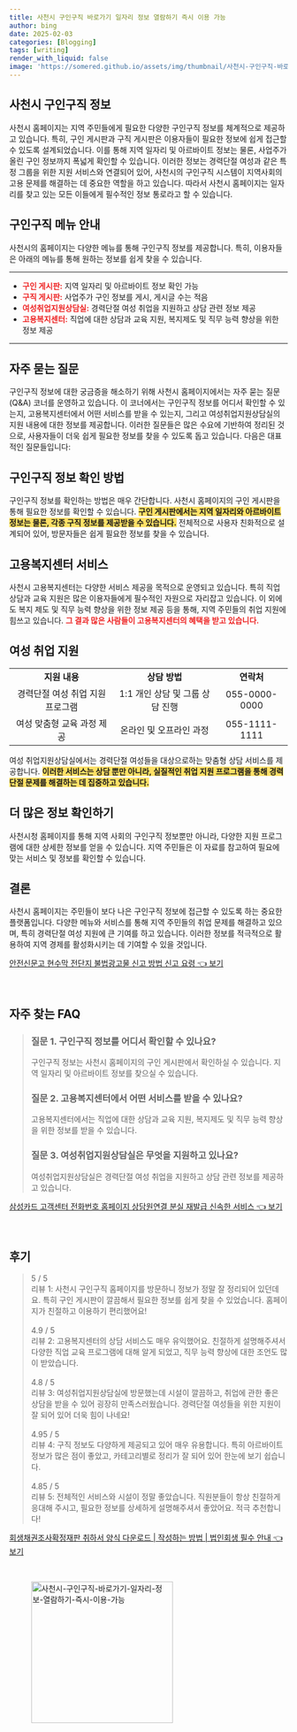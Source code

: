 ```yaml
---
title: 사천시 구인구직 바로가기 일자리 정보 열람하기 즉시 이용 가능
author: bing
date: 2025-02-03
categories: [Blogging]
tags: [writing]
render_with_liquid: false
image: 'https://somered.github.io/assets/img/thumbnail/사천시-구인구직-바로가기-일자리-정보-열람하기-즉시-이용-가능.webp'
---
```



<h2 id='사천시 구인구직 정보'>사천시 구인구직 정보</h2>

<p>사천시 홈페이지는 지역 주민들에게 필요한 다양한 구인구직 정보를 체계적으로 제공하고 있습니다. 특히, 구인 게시판과 구직 게시판은 이용자들이 필요한 정보에 쉽게 접근할 수 있도록 설계되었습니다. 이를 통해 지역 일자리 및 아르바이트 정보는 물론, 사업주가 올린 구인 정보까지 폭넓게 확인할 수 있습니다. 이러한 정보는 경력단절 여성과 같은 특정 그룹을 위한 지원 서비스와 연결되어 있어, 사천시의 구인구직 시스템이 지역사회의 고용 문제를 해결하는 데 중요한 역할을 하고 있습니다. 따라서 사천시 홈페이지는 일자리를 찾고 있는 모든 이들에게 필수적인 정보 통로라고 할 수 있습니다.</p>

<h2 id='구인구직 메뉴 안내'>구인구직 메뉴 안내</h2>

<p>사천시의 홈페이지는 다양한 메뉴를 통해 구인구직 정보를 제공합니다. 특히, 이용자들은 아래의 메뉴를 통해 원하는 정보를 쉽게 찾을 수 있습니다.</p>

<hr />

<ul>
    <li><b><span style="color: #ee2323;">구인 게시판:</span></b> 지역 일자리 및 아르바이트 정보 확인 가능</li>
    <li><b><span style="color: #ee2323;">구직 게시판:</span></b> 사업주가 구인 정보를 게시, 게시글 수는 적음</li>
    <li><b><span style="color: #ee2323;">여성취업지원상담실:</span></b> 경력단절 여성 취업을 지원하고 상담 관련 정보 제공</li>
    <li><b><span style="color: #ee2323;">고용복지센터:</span></b> 직업에 대한 상담과 교육 지원, 복지제도 및 직무 능력 향상을 위한 정보 제공</li>
</ul>

<hr />

<h2 id='자주 묻는 질문'>자주 묻는 질문</h2>

<p>구인구직 정보에 대한 궁금증을 해소하기 위해 사천시 홈페이지에서는 자주 묻는 질문(Q&A) 코너를 운영하고 있습니다. 이 코너에서는 구인구직 정보를 어디서 확인할 수 있는지, 고용복지센터에서 어떤 서비스를 받을 수 있는지, 그리고 여성취업지원상담실의 지원 내용에 대한 정보를 제공합니다. 이러한 질문들은 많은 수요에 기반하여 정리된 것으로, 사용자들이 더욱 쉽게 필요한 정보를 찾을 수 있도록 돕고 있습니다. 다음은 대표적인 질문들입니다:</p>

<h2 id='구인구직 정보 확인 방법'>구인구직 정보 확인 방법</h2>

<p>구인구직 정보를 확인하는 방법은 매우 간단합니다. 사천시 홈페이지의 구인 게시판을 통해 필요한 정보를 확인할 수 있습니다. <b><span style="background-color: #ffe066;">구인 게시판에서는 지역 일자리와 아르바이트 정보는 물론, 각종 구직 정보를 제공받을 수 있습니다.</span></b> 전체적으로 사용자 친화적으로 설계되어 있어, 방문자들은 쉽게 필요한 정보를 찾을 수 있습니다.</p>

<h2 id='고용복지센터 서비스'>고용복지센터 서비스</h2>

<p>사천시 고용복지센터는 다양한 서비스 제공을 목적으로 운영되고 있습니다. 특히 직업 상담과 교육 지원은 많은 이용자들에게 필수적인 자원으로 자리잡고 있습니다. 이 외에도 복지 제도 및 직무 능력 향상을 위한 정보 제공 등을 통해, 지역 주민들의 취업 지원에 힘쓰고 있습니다. <b><span style="color: #ee2323;">그 결과 많은 사람들이 고용복지센터의 혜택을 받고 있습니다.</span></b></p>

<h2 id='여성 취업 지원'>여성 취업 지원</h2>

<table>
    <tr>
        <td style="text-align: center; height: 17px;"><b>지원 내용</b></td>
        <td style="text-align: center; height: 17px;"><b>상담 방법</b></td>
        <td style="text-align: center; height: 17px;"><b>연락처</b></td>
    </tr>
    <tr>
        <td style="text-align: center;">경력단절 여성 취업 지원 프로그램</td>
        <td style="text-align: center;">1:1 개인 상담 및 그룹 상담 진행</td>
        <td style="text-align: center;">055-0000-0000</td>
    </tr>
    <tr>
        <td style="text-align: center;">여성 맞춤형 교육 과정 제공</td>
        <td style="text-align: center;">온라인 및 오프라인 과정</td>
        <td style="text-align: center;">055-1111-1111</td>
    </tr>
</table>

<p>여성 취업지원상담실에서는 경력단절 여성들을 대상으로하는 맞춤형 상담 서비스를 제공합니다. <b><span style="background-color: #ffe066;">이러한 서비스는 상담 뿐만 아니라, 실질적인 취업 지원 프로그램을 통해 경력단절 문제를 해결하는 데 집중하고 있습니다.</span></b></p>

<h2 id='더 많은 정보 확인하기'>더 많은 정보 확인하기</h2>

<p>사천시청 홈페이지를 통해 지역 사회의 구인구직 정보뿐만 아니라, 다양한 지원 프로그램에 대한 상세한 정보를 얻을 수 있습니다. 지역 주민들은 이 자료를 참고하여 필요에 맞는 서비스 및 정보를 확인할 수 있습니다. </p>

<h2 id='결론'>결론</h2>

<p>사천시 홈페이지는 주민들이 보다 나은 구인구직 정보에 접근할 수 있도록 하는 중요한 플랫폼입니다. 다양한 메뉴와 서비스를 통해 지역 주민들의 취업 문제를 해결하고 있으며, 특히 경력단절 여성 지원에 큰 기여를 하고 있습니다. 이러한 정보를 적극적으로 활용하여 지역 경제를 활성화시키는 데 기여할 수 있을 것입니다.</p>


<p><a class="click-button" title="안전신문고 현수막 전단지 불법광고물 신고 방법 신고 요령" href="https://somered.github.io/posts/%EC%95%88%EC%A0%84%EC%8B%A0%EB%AC%B8%EA%B3%A0-%ED%98%84%EC%88%98%EB%A7%89-%EC%A0%84%EB%8B%A8%EC%A7%80-%EB%B6%88%EB%B2%95%EA%B4%91%EA%B3%A0%EB%AC%BC-%EC%8B%A0%EA%B3%A0-%EB%B0%A9%EB%B2%95-%EC%8B%A0%EA%B3%A0-%EC%9A%94%EB%A0%B9/" rel="dofollow">안전신문고 현수막 전단지 불법광고물 신고 방법 신고 요령 👈 보기</a></p><br>
<h2 id='자주_찾는_FAQ'>자주 찾는 FAQ</h2>
<div itemscope="" itemtype="https://schema.org/FAQPage"> 
<blockquote> 
<div itemscope="" itemprop="mainEntity" itemtype="https://schema.org/Question"> 
<h3 itemprop="name">질문 1. 구인구직 정보를 어디서 확인할 수 있나요?</h3> 
<div itemscope="" itemprop="acceptedAnswer" itemtype="https://schema.org/Answer"> 
<span itemprop="text"> 
<p>구인구직 정보는 사천시 홈페이지의 구인 게시판에서 확인하실 수 있습니다. 지역 일자리 및 아르바이트 정보를 찾으실 수 있습니다.</p> 
</span> 
</div> 
</div> 
<div itemscope="" itemprop="mainEntity" itemtype="https://schema.org/Question"> 
<h3 itemprop="name">질문 2. 고용복지센터에서 어떤 서비스를 받을 수 있나요?</h3> 
<div itemscope="" itemprop="acceptedAnswer" itemtype="https://schema.org/Answer"> 
<span itemprop="text"> 
<p>고용복지센터에서는 직업에 대한 상담과 교육 지원, 복지제도 및 직무 능력 향상을 위한 정보를 받을 수 있습니다.</p> 
</span> 
</div> 
</div> 
<div itemscope="" itemprop="mainEntity" itemtype="https://schema.org/Question"> 
<h3 itemprop="name">질문 3. 여성취업지원상담실은 무엇을 지원하고 있나요?</h3> 
<div itemscope="" itemprop="acceptedAnswer" itemtype="https://schema.org/Answer"> 
<span itemprop="text"> 
<p>여성취업지원상담실은 경력단절 여성 취업을 지원하고 상담 관련 정보를 제공하고 있습니다.</p> 
</span> 
</div> 
</div> 
</blockquote> 
</div>
<p><a class="click-button" title="삼성카드 고객센터 전화번호 홈페이지 상담원연결 분실 재발급 신속한 서비스" href="https://somered.github.io/posts/%EC%82%BC%EC%84%B1%EC%B9%B4%EB%93%9C-%EA%B3%A0%EA%B0%9D%EC%84%BC%ED%84%B0-%EC%A0%84%ED%99%94%EB%B2%88%ED%98%B8-%ED%99%88%ED%8E%98%EC%9D%B4%EC%A7%80-%EC%83%81%EB%8B%B4%EC%9B%90%EC%97%B0%EA%B2%B0-%EB%B6%84%EC%8B%A4-%EC%9E%AC%EB%B0%9C%EA%B8%89-%EC%8B%A0%EC%86%8D%ED%95%9C-%EC%84%9C%EB%B9%84%EC%8A%A4/" rel="dofollow">삼성카드 고객센터 전화번호 홈페이지 상담원연결 분실 재발급 신속한 서비스 👈 보기</a></p><br>
<h2 id='후기'>후기</h2>
<div itemscope itemtype="https://schema.org/Product">
  <blockquote>
  <div itemprop="review" itemscope itemtype="https://schema.org/Review">
      <div itemprop="reviewRating" itemscope itemtype="https://schema.org/Rating"> <span itemprop="ratingValue">5</span> / <span itemprop="bestRating">5</span> </div>
      <span itemprop="reviewBody">리뷰 1: 사천시 구인구직 홈페이지를 방문하니 정보가 정말 잘 정리되어 있던데요. 특히 구인 게시판이 깔끔해서 필요한 정보를 쉽게 찾을 수 있었습니다. 홈페이지가 친절하고 이용하기 편리했어요!</span>
  </div>
  <br>
  <div itemprop="review" itemscope itemtype="https://schema.org/Review">
      <div itemprop="reviewRating" itemscope itemtype="https://schema.org/Rating"> <span itemprop="ratingValue">4.9</span> / <span itemprop="bestRating">5</span> </div>
      <span itemprop="reviewBody">리뷰 2: 고용복지센터의 상담 서비스도 매우 유익했어요. 친절하게 설명해주셔서 다양한 직업 교육 프로그램에 대해 알게 되었고, 직무 능력 향상에 대한 조언도 많이 받았습니다.</span>
  </div>
  <br>
  <div itemprop="review" itemscope itemtype="https://schema.org/Review">
      <div itemprop="reviewRating" itemscope itemtype="https://schema.org/Rating"> <span itemprop="ratingValue">4.8</span> / <span itemprop="bestRating">5</span> </div>
      <span itemprop="reviewBody">리뷰 3: 여성취업지원상담실에 방문했는데 시설이 깔끔하고, 취업에 관한 좋은 상담을 받을 수 있어 굉장히 만족스러웠습니다. 경력단절 여성들을 위한 지원이 잘 되어 있어 더욱 힘이 나네요!</span>
  </div>
  <br>
  <div itemprop="review" itemscope itemtype="https://schema.org/Review">
      <div itemprop="reviewRating" itemscope itemtype="https://schema.org/Rating"> <span itemprop="ratingValue">4.95</span> / <span itemprop="bestRating">5</span> </div>
      <span itemprop="reviewBody">리뷰 4: 구직 정보도 다양하게 제공되고 있어 매우 유용합니다. 특히 아르바이트 정보가 많은 점이 좋았고, 카테고리별로 정리가 잘 되어 있어 한눈에 보기 쉽습니다.</span>
  </div>
  <br>
  <div itemprop="review" itemscope itemtype="https://schema.org/Review">
      <div itemprop="reviewRating" itemscope itemtype="https://schema.org/Rating"> <span itemprop="ratingValue">4.85</span> / <span itemprop="bestRating">5</span> </div>
      <span itemprop="reviewBody">리뷰 5: 전체적인 서비스와 시설이 정말 좋았습니다. 직원분들이 항상 친절하게 응대해 주시고, 필요한 정보를 상세하게 설명해주셔서 좋았어요. 적극 추천합니다!</span>
  </div>
  </blockquote>
</div>
<p><a class="click-button" title="회생채권조사확정재판 취하서 양식 다운로드 | 작성하는 방법 | 법인회생 필수 안내" href="https://somered.github.io/posts/%ED%9A%8C%EC%83%9D%EC%B1%84%EA%B6%8C%EC%A1%B0%EC%82%AC%ED%99%95%EC%A0%95%EC%9E%AC%ED%8C%90-%EC%B7%A8%ED%95%98%EC%84%9C-%EC%96%91%EC%8B%9D-%EB%8B%A4%EC%9A%B4%EB%A1%9C%EB%93%9C-%EC%9E%91%EC%84%B1%ED%95%98%EB%8A%94-%EB%B0%A9%EB%B2%95-%EB%B2%95%EC%9D%B8%ED%9A%8C%EC%83%9D-%ED%95%84%EC%88%98-%EC%95%88%EB%82%B4/" rel="dofollow">회생채권조사확정재판 취하서 양식 다운로드 | 작성하는 방법 | 법인회생 필수 안내 👈 보기</a></p><br>
<figure class="image"><img src="https://somered.github.io/assets/img/thumbnail/사천시-구인구직-바로가기-일자리-정보-열람하기-즉시-이용-가능.webp" alt="사천시-구인구직-바로가기-일자리-정보-열람하기-즉시-이용-가능" width="256" height="256"></figure>